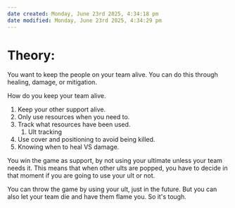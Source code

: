 ```yaml
---
date created: Monday, June 23rd 2025, 4:34:18 pm
date modified: Monday, June 23rd 2025, 4:34:29 pm
---
```


# Theory:


You want to keep the people on your team alive. You can do this through healing, damage, or mitigation. 

How do you keep your team alive.

1. Keep your other support alive.
2. Only use resources when you need to.
3. Track what resources have been used.
	1. Ult tracking
4. Use cover and positioning to avoid being killed.
5. Knowing when to heal VS damage.

You win the game as support, by not using your ultimate unless your team needs it. This means that when other ults are popped, you have to decide in that moment if you are going to use your ult or not.

You can throw the game by using your ult, just in the future. But you can also let your team die and have them flame you. So it's tough.


